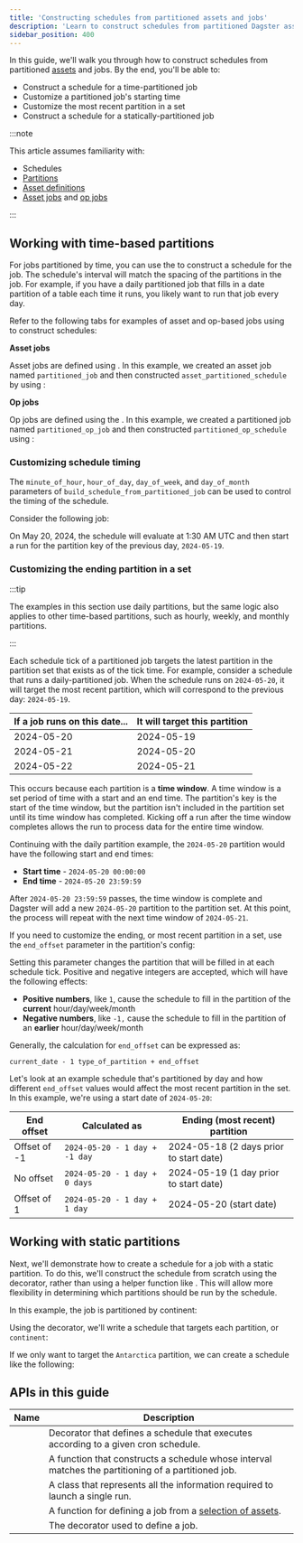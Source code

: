 ```yaml
---
title: 'Constructing schedules from partitioned assets and jobs'
description: 'Learn to construct schedules from partitioned Dagster assets and jobs.'
sidebar_position: 400
---
```


In this guide, we'll walk you through how to construct schedules from partitioned [assets](/guides/build/assets/) and jobs. By the end, you'll be able to:

- Construct a schedule for a time-partitioned job
- Customize a partitioned job's starting time
- Customize the most recent partition in a set
- Construct a schedule for a statically-partitioned job

:::note

This article assumes familiarity with:

- Schedules
- [Partitions](/guides/build/partitions-and-backfills/partitioning-assets)
- [Asset definitions](/guides/build/assets/defining-assets)
- [Asset jobs](/guides/build/jobs/asset-jobs) and [op jobs](/guides/build/jobs/op-jobs)

:::

## Working with time-based partitions

For jobs partitioned by time, you can use the <PyObject section="schedules-sensors" module="dagster" object="build_schedule_from_partitioned_job"/> to construct a schedule for the job. The schedule's interval will match the spacing of the partitions in the job. For example, if you have a daily partitioned job that fills in a date partition of a table each time it runs, you likely want to run that job every day.

Refer to the following tabs for examples of asset and op-based jobs using <PyObject section="schedules-sensors" module="dagster" object="build_schedule_from_partitioned_job"/> to construct schedules:

<Tabs>
<TabItem value="Asset jobs">

**Asset jobs**

Asset jobs are defined using <PyObject section="assets" module="dagster" object="define_asset_job" />. In this example, we created an asset job named `partitioned_job` and then constructed `asset_partitioned_schedule` by using <PyObject section="schedules-sensors" module="dagster" object="build_schedule_from_partitioned_job"/>:

<CodeExample
  path="docs_snippets/docs_snippets/concepts/partitions_schedules_sensors/schedule_from_partitions.py"
  startAfter="start_partitioned_asset_schedule"
  endBefore="end_partitioned_asset_schedule"
  title="src/<project-name>/defs/assets.py"
/>

</TabItem>
<TabItem value="Op jobs">

**Op jobs**

Op jobs are defined using the <PyObject section="jobs" module="dagster" object="job" decorator />. In this example, we created a partitioned job named `partitioned_op_job` and then constructed `partitioned_op_schedule` using <PyObject section="schedules-sensors" module="dagster" object="build_schedule_from_partitioned_job"/>:

<CodeExample
  path="docs_snippets/docs_snippets/concepts/partitions_schedules_sensors/schedule_from_partitions.py"
  startAfter="start_marker"
  endBefore="end_marker"
  title="src/<project-name>/defs/assets.py"
/>

</TabItem>
</Tabs>

### Customizing schedule timing

The `minute_of_hour`, `hour_of_day`, `day_of_week`, and `day_of_month` parameters of `build_schedule_from_partitioned_job` can be used to control the timing of the schedule.

Consider the following job:

<CodeExample
  path="docs_snippets/docs_snippets/concepts/partitions_schedules_sensors/schedule_from_partitions.py"
  startAfter="start_partitioned_schedule_with_offset"
  endBefore="end_partitioned_schedule_with_offset"
/>

On May 20, 2024, the schedule will evaluate at 1:30 AM UTC and then start a run for the partition key of the previous day, `2024-05-19`.

### Customizing the ending partition in a set

:::tip

The examples in this section use daily partitions, but the same logic also applies to other time-based partitions, such as hourly, weekly, and monthly partitions.

:::

Each schedule tick of a partitioned job targets the latest partition in the partition set that exists as of the tick time. For example, consider a schedule that runs a daily-partitioned job. When the schedule runs on `2024-05-20`, it will target the most recent partition, which will correspond to the previous day: `2024-05-19`.

| If a job runs on this date... | It will target this partition |
| ----------------------------- | ----------------------------- |
| 2024-05-20                    | 2024-05-19                    |
| 2024-05-21                    | 2024-05-20                    |
| 2024-05-22                    | 2024-05-21                    |

This occurs because each partition is a **time window**. A time window is a set period of time with a start and an end time. The partition's key is the start of the time window, but the partition isn't included in the partition set until its time window has completed. Kicking off a run after the time window completes allows the run to process data for the entire time window.

Continuing with the daily partition example, the `2024-05-20` partition would have the following start and end times:

- **Start time** - `2024-05-20 00:00:00`
- **End time** - `2024-05-20 23:59:59`

After `2024-05-20 23:59:59` passes, the time window is complete and Dagster will add a new `2024-05-20` partition to the partition set. At this point, the process will repeat with the next time window of `2024-05-21`.

If you need to customize the ending, or most recent partition in a set, use the `end_offset` parameter in the partition's config:

<CodeExample
  path="docs_snippets/docs_snippets/concepts/partitions_schedules_sensors/schedule_from_partitions.py"
  startAfter="start_offset_partition"
  endBefore="end_offset_partition"
/>

Setting this parameter changes the partition that will be filled in at each schedule tick. Positive and negative integers are accepted, which will have the following effects:

- **Positive numbers**, like `1`, cause the schedule to fill in the partition of the **current** hour/day/week/month
- **Negative numbers**, like `-1,` cause the schedule to fill in the partition of an **earlier** hour/day/week/month

Generally, the calculation for `end_offset` can be expressed as:

```shell
current_date - 1 type_of_partition + end_offset
```

Let's look at an example schedule that's partitioned by day and how different `end_offset` values would affect the most recent partition in the set. In this example, we're using a start date of `2024-05-20`:

| End offset   | Calculated as                 | Ending (most recent) partition          |
| ------------ | ----------------------------- | --------------------------------------- |
| Offset of -1 | `2024-05-20 - 1 day + -1 day` | 2024-05-18 (2 days prior to start date) |
| No offset    | `2024-05-20 - 1 day + 0 days` | 2024-05-19 (1 day prior to start date)  |
| Offset of 1  | `2024-05-20 - 1 day + 1 day`  | 2024-05-20 (start date)                 |

## Working with static partitions

Next, we'll demonstrate how to create a schedule for a job with a static partition. To do this, we'll construct the schedule from scratch using the <PyObject section="schedules-sensors" module="dagster" object="schedule" decorator /> decorator, rather than using a helper function like <PyObject section="schedules-sensors" module="dagster" object="build_schedule_from_partitioned_job"/>. This will allow more flexibility in determining which partitions should be run by the schedule.

In this example, the job is partitioned by continent:

<CodeExample
  path="docs_snippets/docs_snippets/concepts/partitions_schedules_sensors/static_partitioned_asset_job.py"
  startAfter="start_job"
  endBefore="end_job"
  title="src/<project-name>/defs/assets.py"
/>

Using the <PyObject section="schedules-sensors" module="dagster" object="schedule" decorator /> decorator, we'll write a schedule that targets each partition, or `continent`:

<CodeExample
  path="docs_snippets/docs_snippets/concepts/partitions_schedules_sensors/static_partitioned_asset_job.py"
  startAfter="start_schedule_all_partitions"
  endBefore="end_schedule_all_partitions"
  title="src/<project-name>/defs/schedules.py"
/>

If we only want to target the `Antarctica` partition, we can create a schedule like the following:

<CodeExample
  path="docs_snippets/docs_snippets/concepts/partitions_schedules_sensors/static_partitioned_asset_job.py"
  startAfter="start_single_partition"
  endBefore="end_single_partition"
  title="src/<project-name>/defs/schedules.py"
/>

## APIs in this guide

| Name                                                                                                   | Description                                                                                              |
| ------------------------------------------------------------------------------------------------------ | -------------------------------------------------------------------------------------------------------- |
| <PyObject section="schedules-sensors" module="dagster" object="schedule" decorator />                  | Decorator that defines a schedule that executes according to a given cron schedule.                      |
| <PyObject section="schedules-sensors" module="dagster" object="build_schedule_from_partitioned_job" /> | A function that constructs a schedule whose interval matches the partitioning of a partitioned job.      |
| <PyObject section="schedules-sensors" module="dagster" object="RunRequest" />                          | A class that represents all the information required to launch a single run.                             |
| <PyObject section="assets" module="dagster" object="define_asset_job" />                               | A function for defining a job from a [selection of assets](/guides/build/assets/asset-selection-syntax). |
| <PyObject section="jobs" module="dagster" object="job" decorator />                                    | The decorator used to define a job.                                                                      |
